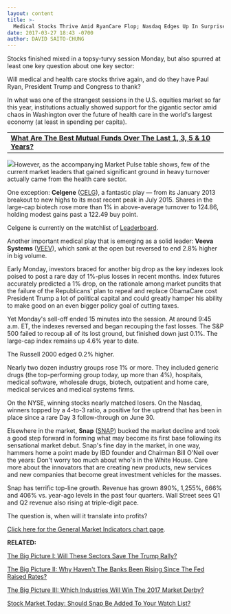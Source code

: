 ```yaml
---
layout: content
title: >-
  Medical Stocks Thrive Amid RyanCare Flop; Nasdaq Edges Up In Surprise Rebound
date: 2017-03-27 18:43 -0700
author: DAVID SAITO-CHUNG
---
```









Stocks finished mixed in a topsy-turvy session Monday, but also spurred at least one key question about one key sector:


Will medical and health care stocks thrive again, and do they have Paul Ryan, President Trump and Congress to thank?


In what was one of the strangest sessions in the U.S. equities market so far this year, institutions actually showed support for the gigantic sector amid chaos in Washington over the future of health care in the world's largest economy (at least in spending per capita).





|  |
| --- |
| **[What Are The Best Mutual Funds Over The Last 1, 3, 5 & 10 Years?](https://www.investors.com/best-mutual-fund-awards/)** |



![](https://www.investors.com/wp-content/uploads/2017/03/MP032717_2.png)However, as the accompanying Market Pulse table shows, few of the current market leaders that gained significant ground in heavy turnover actually came from the health care sector.


One exception: **Celgene** ([CELG](https://research.investors.com/quote.aspx?symbol=CELG)), a fantastic play — from its January 2013 breakout to new highs to its most recent peak in July 2015. Shares in the large-cap biotech rose more than 1% in above-average turnover to 124.86, holding modest gains past a 122.49 buy point.


Celgene is currently on the watchlist of [Leaderboard](https://leaderboard.investors.com/leaderboard/leaders/).


Another important medical play that is emerging as a solid leader: **Veeva Systems** ([VEEV](https://research.investors.com/quote.aspx?symbol=VEEV)), which sank at the open but reversed to end 2.8% higher in big volume.


Early Monday, investors braced for another big drop as the key indexes look poised to post a rare day of 1%-plus losses in recent months. Index futures accurately predicted a 1% drop, on the rationale among market pundits that the failure of the Republicans' plan to repeal and replace ObamaCare cost President Trump a lot of political capital and could greatly hamper his ability to make good on an even bigger policy goal of cutting taxes.


Yet Monday's sell-off ended 15 minutes into the session. At around 9:45 a.m. ET, the indexes reversed and began recouping the fast losses. The S&P 500 failed to recoup all of its lost ground, but finished down just 0.1%. The large-cap index remains up 4.6% year to date.


The Russell 2000 edged 0.2% higher.


Nearly two dozen industry groups rose 1% or more. They included generic drugs (the top-performing group today, up more than 4%), hospitals, medical software, wholesale drugs, biotech, outpatient and home care, medical services and medical systems firms.


On the NYSE, winning stocks nearly matched losers. On the Nasdaq, winners topped by a 4-to-3 ratio, a positive for the uptrend that has been in place since a rare Day 3 follow-through on June 30.


 Elsewhere in the market, **Snap** ([SNAP](https://research.investors.com/quote.aspx?symbol=SNAP)) bucked the market decline and took a good step forward in forming what may become its first base following its sensational market debut.
Snap's fine day in the market, in one way, hammers home a point made by IBD founder and Chairman Bill O'Neil over the years: Don't worry too much about who's in the White House. Care more about the innovators that are creating new products, new services and new companies that become great investment vehicles for the masses.


Snap has terrific top-line growth. Revenue has grown 890%, 1,255%, 666% and 406% vs. year-ago levels in the past four quarters. Wall Street sees Q1 and Q2 revenue also rising at triple-digit pace.


The question is, when will it translate into profits?


[Click here for the General Market Indicators chart page](https://www.investors.com/wp-content/uploads/2017/03/IBD2703152726GMI.pdf).


**RELATED:**


[The Big Picture I: Will These Sectors Save The Trump Rally?](https://www.investors.com/market-trend/the-big-picture/stocks-rebound-meekly-will-this-sector-save-the-trump-rally/)


[The Big Picture II: Why Haven't The Banks Been Rising Since The Fed Raised Rates?](https://www.investors.com/market-trend/the-big-picture/the-goldilocks-rally-prevails-why-didnt-banks-rise-with-the-cyclicals/)


[The Big Picture III: Which Industries Will Win The 2017 Market Derby?](https://www.investors.com/market-trend/the-big-picture/stocks-run-higher-who-will-win-the-2017-derby-apple-cyclicals-or-techs/)


[Stock Market Today: Should Snap Be Added To Your Watch List?](https://www.investors.com/market-trend/stock-market-today/nasdaq-turns-positive-3-medicals-to-watch-will-snap-complete-a-base/)




